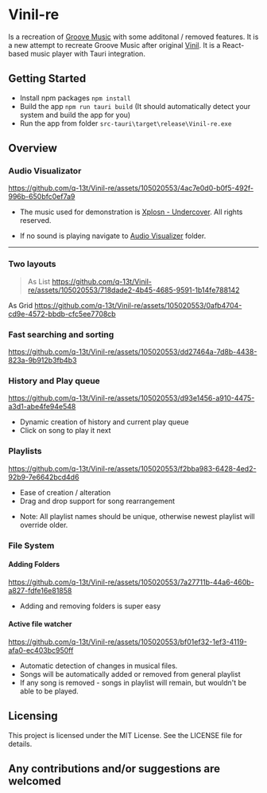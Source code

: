 # Vinil-re

Is a recreation of [Groove Music](https://en.wikipedia.org/wiki/Groove_Music) with some additonal / removed features. It is a new attempt to recreate Groove Music after original [Vinil](https://github.com/q-13t/vinil). It is a React-based music player with Tauri integration.

## Getting Started

- Install npm packages `npm install`
- Build the app `npm run tauri build`
    (It should automatically detect your system and build the app for you)
- Run the app from folder  `src-tauri\target\release\Vinil-re.exe`

## Overview
### Audio Visualizator

https://github.com/q-13t/Vinil-re/assets/105020553/4ac7e0d0-b0f5-492f-996b-650bfc0ef7a9


* The music used for demonstration is  [Xplosn - Undercover](https://soundcloud.com/xplosn/undercover-free-dl?utm_source=clipboard&utm_medium=text&utm_campaign=social_sharing). All rights reserved.

* If no sound is playing navigate to [Audio Visualizer](https://youtu.be/LVJJR_IH5Mo) folder.

___
### Two layouts
>As List
https://github.com/q-13t/Vinil-re/assets/105020553/718dade2-4b45-4685-9591-1b14fe788142

As Grid
https://github.com/q-13t/Vinil-re/assets/105020553/0afb4704-cd9e-4572-bbdb-cfc5ee7708cb

### Fast searching and sorting

https://github.com/q-13t/Vinil-re/assets/105020553/dd27464a-7d8b-4438-823a-9b912b3fb4b3


### History and Play queue

https://github.com/q-13t/Vinil-re/assets/105020553/d93e1456-a910-4475-a3d1-abe4fe94e548

- Dynamic creation of history and current play queue
- Click on song to play it next

### Playlists

https://github.com/q-13t/Vinil-re/assets/105020553/f2bba983-6428-4ed2-92b9-7e6642bcd4d6

- Ease of creation / alteration
- Drag and drop support for song rearrangement 

* Note: All playlist names should be unique, otherwise newest playlist will override older.

### File System
#### Adding Folders

https://github.com/q-13t/Vinil-re/assets/105020553/7a27711b-44a6-460b-a827-fdfe16e81858

- Adding and removing folders is super easy

#### Active file watcher

https://github.com/q-13t/Vinil-re/assets/105020553/bf01ef32-1ef3-4119-afa0-ec403bc950ff

- Automatic detection of changes in musical files.
- Songs will be automatically added or removed from general playlist
- If any song is removed - songs in playlist will remain, but wouldn't be able to be played.

## Licensing
This project is licensed under the MIT License. See the LICENSE file for details.

## Any contributions and/or suggestions are welcomed
